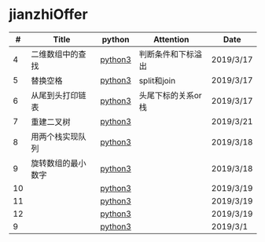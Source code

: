 # jianzhiOffer

| # | Title | python | Attention | Date |
|---| ----- | -------- | ---------- | ---------- |
|4|二维数组中的查找|[python3](./code/find.py)|判断条件和下标溢出|2019/3/17
|5|替换空格|[python3](./code/replaceSpace.py)|split和join|2019/3/17
|6|从尾到头打印链表|[python3](./code/printListFromTailToHead.py)|头尾下标的关系or栈|2019/3/17
|7|重建二叉树|[python3](./code/reConstructBinaryTree.py)||2019/3/21
|8|用两个栈实现队列|[python3](./code/.py)||2019/3/18
|9|旋转数组的最小数字|[python3](./code/.py)||2019/3/18
|10||[python3](./code/.py)||2019/3/19
|11||[python3](./code/.py)||2019/3/19
|12||[python3](./code/.py)||2019/3/19
|9||[python3](./code/.py)||2019/3/1

